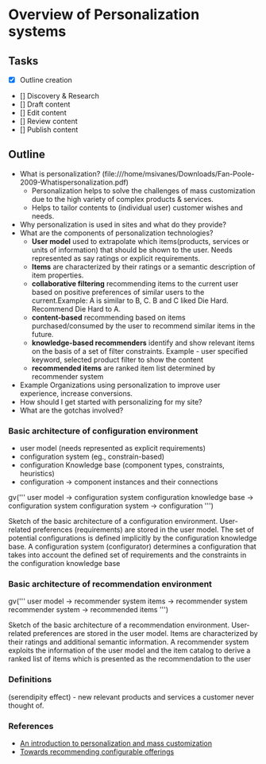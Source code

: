 # Overview of Personalization systems

## Tasks

- [x] Outline creation
- [] Discovery & Research
- [] Draft content
- [] Edit content
- [] Review content
- [] Publish content


## Outline

- What is personalization? (file:///home/msivanes/Downloads/Fan-Poole-2009-Whatispersonalization.pdf)
  - Personalization helps to solve the challenges of mass customization due to the high variety of complex products & services.
  - Helps to tailor contents to (individual user) customer wishes and needs.
- Why personalization is used in sites and what do they provide?
- What are the components of personalization technologies?
  - __User model__ used to extrapolate which items(products, services or units of information) that should be shown to the user.  Needs represented as say ratings or explicit requirements.
  - __Items__ are characterized by their ratings or a semantic description of item properties.
  - __collaborative filtering__ recommending items to the current user based on positive preferences of similar users to the current.Example: A is similar to B, C. B and C liked Die Hard. Recommend Die Hard to A.
  -  __content-based__ recommending based on items purchased/consumed by the user to recommend similar items in the future.
  - __knowledge-based recommenders__ identify and show relevant items on the basis of a set of filter constraints. Example - user specified keyword, selected product filter to show the content
  - __recommended items__ are ranked item list determined by recommender system
- Example Organizations using personalization to improve user experience, increase conversions.
- How should I get started with personalizing for my site?
- What are the gotchas involved?

### Basic architecture of configuration environment

- user model (needs represented as explicit requirements)
- configuration system (eg., constrain-based)
- configuration Knowledge base (component types, constraints, heuristics)
- configuration -> component instances and their connections

gv('''
user model -> configuration system
configuration knowledge base -> configuration system
configuration system -> configuration
''')

Sketch of the basic architecture of a configuration environment. User-related preferences (requirements) are stored in the user model. The set of potential configurations is defined implicitly by the configuration knowledge base. A configuration system (configurator) determines a configuration that takes into account the defined set of requirements and the constraints in the configuration knowledge base

### Basic architecture of recommendation environment

gv('''
user model -> recommender system
items -> recommender system
recommender system -> recommended items
''')

Sketch of the basic architecture of a recommendation environment. User-related preferences are stored in the user model. Items are characterized by their ratings and additional semantic information. A recommender system exploits the information of the user model and the item catalog to derive a ranked list of items which is presented as the recommendation to the user

### Definitions
(serendipity effect) - new relevant products and services a customer never thought of.

### References
- [An introduction to personalization and mass customization](https://link.springer.com/article/10.1007/s10844-017-0465-4)
- [Towards recommending configurable offerings](https://pdfs.semanticscholar.org/6a67/deda94ed42ea7665b357ccd2522012ef8ab1.pdf)

